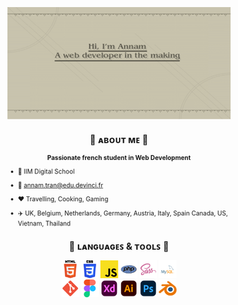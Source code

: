 ![Banner](./images/banner.png)

<div align= "center">

## :mushroom: ᴀʙᴏᴜᴛ ᴍᴇ :mushroom:

**Passionate french student in Web Development**

</div>

* :school: IIM Digital School

* :e-mail: annam.tran@edu.devinci.fr

* :heart: Travelling, Cooking, Gaming

* :airplane: UK, Belgium, Netherlands, Germany, Austria, Italy, Spain Canada, US, Vietnam, Thailand 

<div align= "center">

## :toolbox: ʟᴀɴɢᴜᴀɢᴇꜱ & ᴛᴏᴏʟꜱ :toolbox:

</div>

<div align="center"> 
    <img src="./icons/HTML.svg" alt="html5" width="40" height="40"/>
    <img src="./icons/CSS.svg" alt="css3" width="40" height="40"/>
    <img src="./icons/JS.svg" alt="javascript" width="40" height="40"/>
    <img src="./icons/PHP.svg" alt="php" width="40" height="40"/> 
    <img src="./icons/SASS.svg" alt="sass" width="40" height="40"/> 
    <img src="./icons/MYSQL.svg" alt="mysql" width="40" height="40"/>
</div>

<div align="center">
    <img src="./icons/GIT.svg" alt="git" width="40" height="40"/>
    <img src="./icons/FIGMA.svg" alt="figma" width="40" height="40"/>
    <img src="./icons/XD.svg" alt="xd" width="40" height="40"/>
    <img src="./icons/ILLUSTRATOR.svg" alt="illustrator" width="40" height="40"/>
    <img src="./icons/PHOTOSHOP.svg" alt="photoshop" width="40" height="40"/>
    <img src="./icons/BLENDER.svg" alt="blender" width="40" height="40"/>
</div> 

